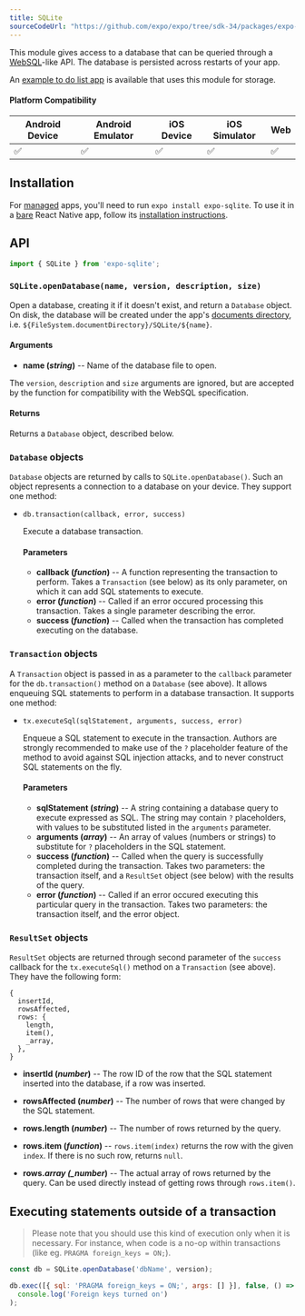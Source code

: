 ```yaml
---
title: SQLite
sourceCodeUrl: "https://github.com/expo/expo/tree/sdk-34/packages/expo-sqlite"
---
```


This module gives access to a database that can be queried through a [WebSQL](https://www.w3.org/TR/webdatabase/)-like API. The database is persisted across restarts of your app.

An [example to do list app](https://github.com/expo/sqlite-example) is available that uses this module for storage.

#### Platform Compatibility

| Android Device | Android Emulator | iOS Device | iOS Simulator |  Web  |
| ------ | ---------- | ------ | ------ | ------ |
| ✅     |  ✅     | ✅     | ✅     | ✅    |

## Installation

For [managed](../../introduction/managed-vs-bare/#managed-workflow) apps, you'll need to run `expo install expo-sqlite`. To use it in a [bare](../../introduction/managed-vs-bare/#bare-workflow) React Native app, follow its [installation instructions](https://github.com/expo/expo/tree/master/packages/expo-sqlite).

## API

```js
import { SQLite } from 'expo-sqlite';
```

### `SQLite.openDatabase(name, version, description, size)`

Open a database, creating it if it doesn't exist, and return a `Database` object. On disk, the database will be created under the app's [documents directory](../filesystem), i.e. `${FileSystem.documentDirectory}/SQLite/${name}`.

#### Arguments

- **name (_string_)** -- Name of the database file to open.

The `version`, `description` and `size` arguments are ignored, but are accepted by the function for compatibility with the WebSQL specification.

#### Returns

Returns a `Database` object, described below.

### `Database` objects

`Database` objects are returned by calls to `SQLite.openDatabase()`. Such an object represents a connection to a database on your device. They support one method:

- `db.transaction(callback, error, success)`

  Execute a database transaction.

  #### Parameters

  - **callback (_function_)** -- A function representing the transaction to perform. Takes a `Transaction` (see below) as its only parameter, on which it can add SQL statements to execute.
  - **error (_function_)** -- Called if an error occured processing this transaction. Takes a single parameter describing the error.
  - **success (_function_)** -- Called when the transaction has completed executing on the database.

### `Transaction` objects

A `Transaction` object is passed in as a parameter to the `callback` parameter for the `db.transaction()` method on a `Database` (see above). It allows enqueuing SQL statements to perform in a database transaction. It supports one method:

- `tx.executeSql(sqlStatement, arguments, success, error)`

  Enqueue a SQL statement to execute in the transaction. Authors are strongly recommended to make use of the `?` placeholder feature of the method to avoid against SQL injection attacks, and to never construct SQL statements on the fly.

  #### Parameters

  - **sqlStatement (_string_)** -- A string containing a database query to execute expressed as SQL. The string may contain `?` placeholders, with values to be substituted listed in the `arguments` parameter.
  - **arguments (_array_)** -- An array of values (numbers or strings) to substitute for `?` placeholders in the SQL statement.
  - **success (_function_)** -- Called when the query is successfully completed during the transaction. Takes two parameters: the transaction itself, and a `ResultSet` object (see below) with the results of the query.
  - **error (_function_)** -- Called if an error occured executing this particular query in the transaction. Takes two parameters: the transaction itself, and the error object.

### `ResultSet` objects

`ResultSet` objects are returned through second parameter of the `success` callback for the `tx.executeSql()` method on a `Transaction` (see above). They have the following form:

```
{
  insertId,
  rowsAffected,
  rows: {
    length,
    item(),
    _array,
  },
}
```

- **insertId (_number_)** -- The row ID of the row that the SQL statement inserted into the database, if a row was inserted.

- **rowsAffected (_number_)** -- The number of rows that were changed by the SQL statement.

- **rows.length (_number_)** -- The number of rows returned by the query.

- **rows.item (_function_)** -- `rows.item(index)` returns the row with the given `index`. If there is no such row, returns `null`.

- **rows._array (\_number_)** -- The actual array of rows returned by the query. Can be used directly instead of getting rows through `rows.item()`.

## Executing statements outside of a transaction

> Please note that you should use this kind of execution only when it is necessary. For instance, when code is a no-op within transactions (like eg. `PRAGMA foreign_keys = ON;`).

```js
const db = SQLite.openDatabase('dbName', version);

db.exec([{ sql: 'PRAGMA foreign_keys = ON;', args: [] }], false, () =>
  console.log('Foreign keys turned on')
);
```
